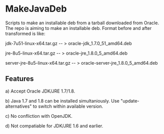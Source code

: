 MakeJavaDeb
===========

Scripts to make an installable deb from a tarball downloaded from Oracle. 
The repo is aiming to make an installable deb. Format before and after transformed is like:

jdk-7u51-linux-x64.tar.gz       -- > oracle-jdk_1.7.0_51_amd64.deb

jre-8u5-linux-x64.tar.gz        -- > oracle-jre_1.8.0_5_amd64.deb

server-jre-8u5-linux-x64.tar.gz -- > oracle-server-jre_1.8.0_5_amd64.deb


Features
--------

  a) Accept Oracle JDK/JRE 1.7/1.8.

  b) Java 1.7 and 1.8 can be installed simultaniously. Use "update-alternatives" to switch within available version.

  c) No confliction with OpenJDK.

  d) Not compatiable for JDK/JRE 1.6 and earlier.
